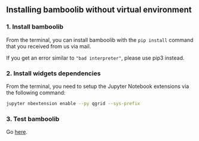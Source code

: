 ## Installing bamboolib without virtual environment

### 1. Install bamboolib

From the terminal, you can install bamboolib with the `pip install` command that you received from us via mail.

If you get an error similar to `"bad interpreter"`, please use pip3 instead.

### 2. Install widgets dependencies

From the terminal, you need to setup the Jupyter Notebook extensions via the following command:

```bash
jupyter nbextension enable --py qgrid --sys-prefix
```

### 3. Test bamboolib

Go [here](https://github.com/tkrabel/bamboolib/blob/master/installation/bamboolib_test_run/without_virtual_environment.md#test-the-library).
